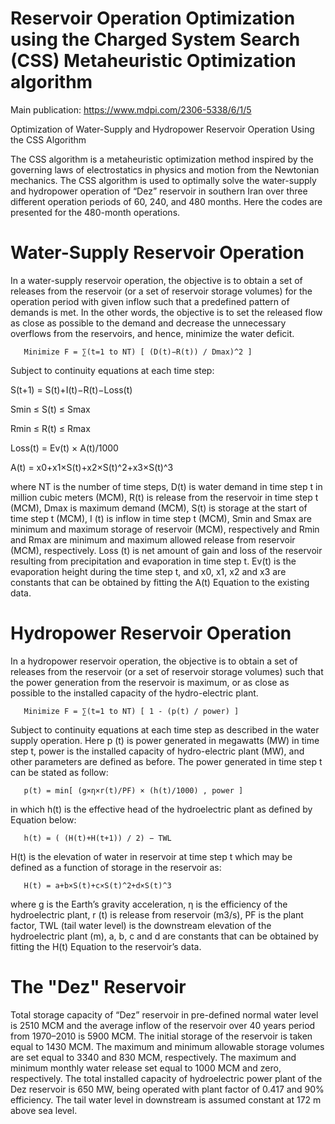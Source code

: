 
# Reservoir Operation Optimization using the Charged System Search (CSS) Metaheuristic Optimization algorithm

Main publication: https://www.mdpi.com/2306-5338/6/1/5

Optimization of Water-Supply and Hydropower Reservoir Operation Using the CSS Algorithm


The CSS algorithm is a metaheuristic optimization method inspired by the governing laws of electrostatics in physics and motion from the Newtonian mechanics. The CSS algorithm is used to optimally solve the water-supply and hydropower operation of “Dez” reservoir in southern Iran over three different operation periods of 60, 240, and 480 months. Here the codes are presented for the 480-month operations.


# Water-Supply Reservoir Operation
In a water-supply reservoir operation, the objective is to obtain a set of releases from the reservoir (or a set of reservoir storage volumes) for the operation period with given inflow such that a predefined pattern of demands is met. In the other words, the objective is to set the released flow as close as possible to the demand and decrease the unnecessary overflows from the reservoirs, and hence, minimize the water deficit.

       Minimize F = ∑(t=1 to NT) [ (D(t)−R(t)) / Dmax)^2 ]


Subject to continuity equations at each time step:


S(t+1) = S(t)+I(t)−R(t)−Loss(t)

Smin ≤ S(t) ≤ Smax

Rmin ≤ R(t) ≤ Rmax

Loss(t) = Ev(t) × A(t)/1000

A(t) = x0+x1×S(t)+x2×S(t)^2+x3×S(t)^3


where NT is the number of time steps, D(t) is water demand in time step t in million cubic meters (MCM), R(t) is release from the reservoir in time step t (MCM), Dmax is maximum demand (MCM), S(t) is storage at the start of time step t (MCM), I (t) is inflow in time step t (MCM), Smin and Smax are minimum and maximum storage of reservoir (MCM), respectively and Rmin and Rmax are minimum and maximum allowed release from reservoir (MCM), respectively. Loss (t) is net amount of gain and loss of the reservoir resulting from precipitation and evaporation in time step t. Ev(t) is the evaporation height during the time step t, and x0, x1, x2 and x3 are constants that can be obtained by fitting the A(t) Equation to the existing data.

# Hydropower Reservoir Operation
In a hydropower reservoir operation, the objective is to obtain a set of releases from the reservoir (or a set of reservoir storage volumes) such that the power generation from the reservoir is maximum, or as close as possible to the installed capacity of the hydro-electric plant.


       Minimize F = ∑(t=1 to NT) [ 1 - (p(t) / power) ]


Subject to continuity equations at each time step as described in the water supply operation. Here p (t) is power generated in megawatts (MW) in time step t, power is the installed capacity of hydro-electric plant (MW), and other parameters are defined as before. The power generated in time step t can be stated as follow:


       p(t) = min[ (g×η×r(t)/PF) × (h(t)/1000) , power ]


in which h(t) is the effective head of the hydroelectric plant as defined by Equation below:


       h(t) = ( (H(t)+H(t+1)) / 2) − TWL


H(t) is the elevation of water in reservoir at time step t which may be defined as a function of storage in the reservoir as:


       H(t) = a+b×S(t)+c×S(t)^2+d×S(t)^3


where g is the Earth’s gravity acceleration, η is the efficiency of the hydroelectric plant, r (t) is release from reservoir (m3/s), PF is the plant factor, TWL (tail water level) is the downstream elevation of the hydroelectric plant (m), a, b, c and d are constants that can be obtained by fitting the H(t) Equation to the reservoir’s data.


# The "Dez" Reservoir

Total storage capacity of “Dez” reservoir in pre-defined normal water level is 2510 MCM and the average inflow of the reservoir over 40 years period from 1970–2010 is 5900 MCM. The initial storage of the reservoir is taken equal to 1430 MCM. The maximum and minimum allowable storage volumes are set equal to 3340 and 830 MCM, respectively. The maximum and minimum monthly water release set equal to 1000 MCM and zero, respectively. The total installed capacity of hydroelectric power plant of the Dez reservoir is 650 MW, being operated with plant factor of 0.417 and 90% efficiency. The tail water level in downstream is assumed constant at 172 m above sea level.
